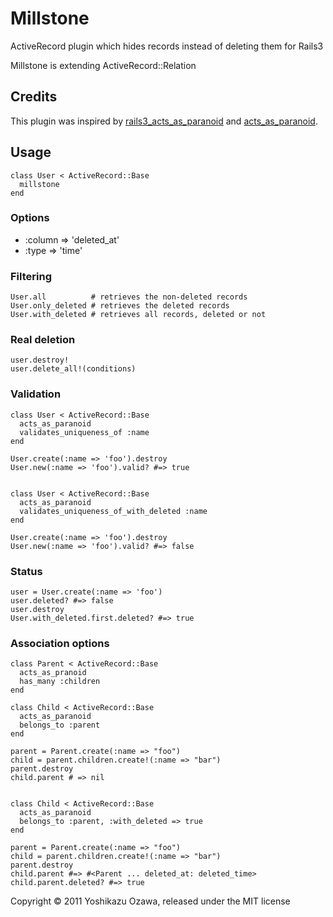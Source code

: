 # Millstone

ActiveRecord plugin which hides records instead of deleting them for Rails3

Millstone is extending ActiveRecord::Relation

## Credits

This plugin was inspired by [rails3_acts_as_paranoid](https://github.com/goncalossilva/rails3_acts_as_paranoid) and [acts_as_paranoid](http://github.com/technoweenie/acts_as_paranoid).

## Usage

    class User < ActiveRecord::Base
      millstone
    end

### Options

- :column => 'deleted_at'
- :type => 'time'

### Filtering

    User.all          # retrieves the non-deleted records
    User.only_deleted # retrieves the deleted records
    User.with_deleted # retrieves all records, deleted or not

### Real deletion

    user.destroy!
    user.delete_all!(conditions)

### Validation

    class User < ActiveRecord::Base
      acts_as_paranoid
      validates_uniqueness_of :name
    end

    User.create(:name => 'foo').destroy
    User.new(:name => 'foo').valid? #=> true


    class User < ActiveRecord::Base
      acts_as_paranoid
      validates_uniqueness_of_with_deleted :name
    end

    User.create(:name => 'foo').destroy
    User.new(:name => 'foo').valid? #=> false

### Status

    user = User.create(:name => 'foo')
    user.deleted? #=> false
    user.destroy
    User.with_deleted.first.deleted? #=> true

### Association options

    class Parent < ActiveRecord::Base
      acts_as_pranoid
      has_many :children
    end

    class Child < ActiveRecord::Base
      acts_as_paranoid
      belongs_to :parent
    end

    parent = Parent.create(:name => "foo")
    child = parent.children.create!(:name => "bar")
    parent.destroy
    child.parent # => nil
  

    class Child < ActiveRecord::Base
      acts_as_paranoid
      belongs_to :parent, :with_deleted => true
    end
 
    parent = Parent.create(:name => "foo")
    child = parent.children.create!(:name => "bar")
    parent.destroy
    child.parent #=> #<Parent ... deleted_at: deleted_time>
    child.parent.deleted? #=> true

Copyright © 2011 Yoshikazu Ozawa, released under the MIT license
